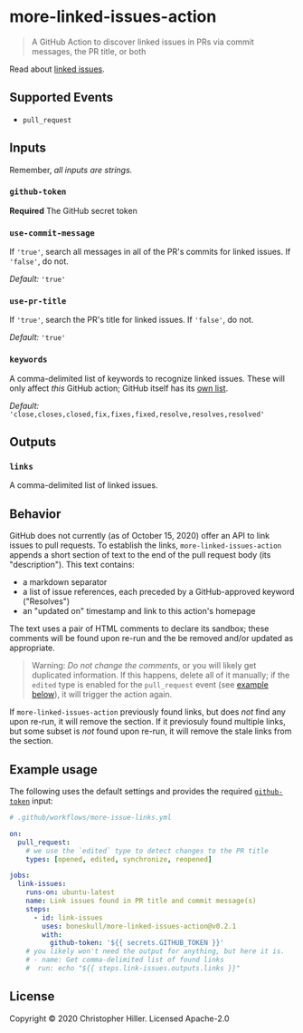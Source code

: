 # more-linked-issues-action

> A GitHub Action to discover linked issues in PRs via commit messages, the PR title, or both

Read about [linked issues](https://docs.github.com/en/free-pro-team@latest/github/managing-your-work-on-github/linking-a-pull-request-to-an-issue).

## Supported Events

- `pull_request`

## Inputs

Remember, _all inputs are strings._

### `github-token`

**Required** The GitHub secret token

### `use-commit-message`

If `'true'`, search all messages in all of the PR's commits for linked issues. If `'false'`, do not.

_Default:_ `'true'`

### `use-pr-title`

If `'true'`, search the PR's title for linked issues. If `'false'`, do not.

_Default:_ `'true'`

### `keywords`

A comma-delimited list of keywords to recognize linked issues. These will only affect _this_ GitHub action; GitHub itself has its [own list](https://docs.github.com/en/free-pro-team@latest/github/managing-your-work-on-github/linking-a-pull-request-to-an-issue#linking-a-pull-request-to-an-issue-using-a-keyword).

_Default:_ `'close,closes,closed,fix,fixes,fixed,resolve,resolves,resolved'`

## Outputs

### `links`

A comma-delimited list of linked issues.

## Behavior

GitHub does not currently (as of October 15, 2020) offer an API to link issues to pull requests. To establish the links, `more-linked-issues-action` appends a short section of text to the end of the pull request body (its "description"). This text contains:

- a markdown separator
- a list of issue references, each preceded by a GitHub-approved keyword ("Resolves")
- an "updated on" timestamp and link to this action's homepage

The text uses a pair of HTML comments to declare its sandbox; these comments will be found upon re-run and the be removed and/or updated as appropriate.

> Warning: _Do not change the comments_, or you will likely get duplicated information. If this happens, delete all of it manually; if the `edited` type is enabled for the `pull_request` event (see [example below](#example-usage)), it will trigger the action again.

If `more-linked-issues-action` previously found links, but does _not_ find any upon re-run, it will remove the section. If it previosuly found multiple links, but some subset is _not_ found upon re-run, it will remove the stale links from the section.

## Example usage

The following uses the default settings and provides the required [`github-token`](#github-token) input:

```yml
# .github/workflows/more-issue-links.yml

on:
  pull_request:
    # we use the `edited` type to detect changes to the PR title
    types: [opened, edited, synchronize, reopened]

jobs:
  link-issues:
    runs-on: ubuntu-latest
    name: Link issues found in PR title and commit message(s)
    steps:
      - id: link-issues
        uses: boneskull/more-linked-issues-action@v0.2.1
        with:
          github-token: '${{ secrets.GITHUB_TOKEN }}'
    # you likely won't need the output for anything, but here it is.
    # - name: Get comma-delimited list of found links
    #  run: echo "${{ steps.link-issues.outputs.links }}"
```

## License

Copyright © 2020 Christopher Hiller. Licensed Apache-2.0
